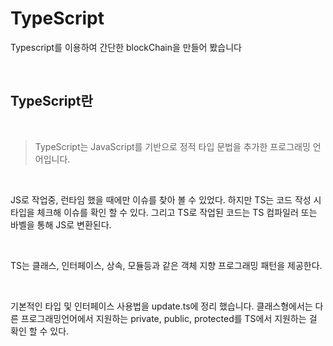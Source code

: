 # TypeScript

Typescript를 이용하여 간단한 blockChain을 만들어 봤습니다

<br />

## TypeScript란

<br />

> TypeScript는 JavaScript를 기반으로 정적 타입 문법을 추가한 프로그래밍 언어입니다.

<br />

JS로 작업중, 런타임 했을 때에만 이슈를 찾아 볼 수 있었다. 하지만 TS는 코드 작성 시 타입을 체크해 이슈를 확인 할 수 있다. 그리고 TS로 작업된 코드는 TS 컴파일러 또는 바벨을 통해 JS로 변환된다.

<br />

TS는 클래스, 인터페이스, 상속, 모듈등과 같은 객체 지향 프로그래밍 패턴을 제공한다.

<br />

기본적인 타입 및 인터페이스 사용법을 update.ts에 정리 했습니다.
클래스형에서는 다른 프로그래밍언어에서 지원하는 private, public, protected를 TS에서 지원하는 걸 확인 할 수 있다.
